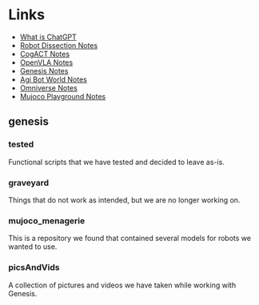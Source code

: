 # Links
* [What is ChatGPT](https://writings.stephenwolfram.com/2023/02/what-is-chatgpt-doing-and-why-does-it-work/)
* [Robot Dissection Notes](miscNotes/robotDissectionNotes.md)
* [CogACT Notes](miscNotes/CogACTnotes.md)
* [OpenVLA Notes](openVLA/OpenVLAnotes.md)
* [Genesis Notes](genesis/genesisNotes.md)
* [Agi Bot World Notes](miscNotes/AgiBotWorldNotes.md)
* [Omniverse Notes](miscNotes/omniverseNotes.md)
* [Mujoco Playground Notes](mujocoPlayground/mujocoPlaygroundNotes.md)


## genesis

### tested
Functional scripts that we have tested and decided to leave as-is.

### graveyard
Things that do not work as intended, but we are no longer working on.

### mujoco_menagerie
This is a repository we found that contained several models for robots we wanted to use.

### picsAndVids
A collection of pictures and videos we have taken while working with Genesis.

